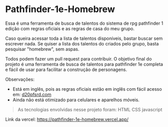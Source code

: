 # Pathfinder-1e-Homebrew
Essa é uma ferramenta de busca de talentos do sistema de rpg pathfinder 1 edição com regras oficiais e as regras de casa do meu grupo.

Caso queira acessar toda a lista de talentos disponíveis, bastar buscar sem escrever nada.
Se quiser a lista dos talentos do criados pelo grupo, basta pesquisar "homebrew", sem aspas.

Todos podem fazer um pull request para contribuir.
O objetivo final do projeto é uma ferramenta de busca de talentos para pathfinder 1e completa e fácil de usar para facilitar a construção de personagens.

Observações: 
- Está em inglês, pois as regras oficiais estão em inglês com fácil acesso em: [d20pfsrd.com](https://www.d20pfsrd.com/)
- Ainda não está otimizado para celulares e aparelhos móveis.

> As tecnologias envolvidas nesse projeto foram:
HTML
CSS
javascript

Link da vercel: https://pathfinder-1e-homebrew.vercel.app/
